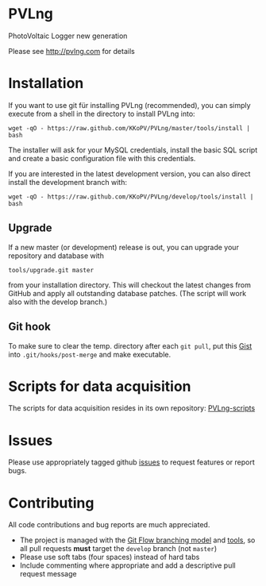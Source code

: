 # PVLng

PhotoVoltaic Logger new generation

Please see http://pvlng.com for details

# Installation

If you want to use git für installing PVLng (recommended), you can simply execute from a shell
in the directory to install PVLng into:

```
wget -qO - https://raw.github.com/KKoPV/PVLng/master/tools/install | bash
```

The installer will ask for your MySQL credentials, install the basic SQL script and create
a basic configuration file with this credentials.

If you are interested in the latest development version, you can also direct install the development
branch with:

```
wget -qO - https://raw.github.com/KKoPV/PVLng/develop/tools/install | bash
```

## Upgrade

If a new master (or development) release is out, you can upgrade your repository and database with

```
tools/upgrade.git master
```

from your installation directory. This will checkout the latest changes from GitHub and
apply all outstanding database patches. (The script will work also with the develop branch.)

## Git hook

To make sure to clear the temp. directory after each `git pull`, put this
[Gist](https://gist.github.com/K-Ko/e7c01e0c7490ee4352fb) into `.git/hooks/post-merge` and make executable.

# Scripts for data acquisition

The scripts for data acquisition resides in its own repository: [PVLng-scripts](https://github.com/KKoPV/PVLng-scripts)

# Issues

Please use appropriately tagged github [issues](https://github.com/KKoPV/PVLng/issues) to request features or report bugs.

# Contributing

All code contributions and bug reports are much appreciated.

 - The project is managed with the [Git Flow branching model](http://nvie.com/posts/a-successful-git-branching-model/) and [tools](https://github.com/nvie/gitflow), so all pull requests **must** target the `develop` branch (not `master`)
 - Please use soft tabs (four spaces) instead of hard tabs
 - Include commenting where appropriate and add a descriptive pull request message
